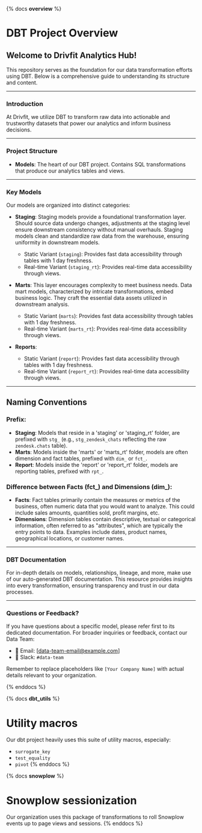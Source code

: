 {% docs __overview__ %}
# DBT Project Overview

## Welcome to Drivfit Analytics Hub!
This repository serves as the foundation for our data transformation efforts using DBT. Below is a comprehensive guide to understanding its structure and content.

---

### Introduction
At Drivfit, we utilize DBT to transform raw data into actionable and trustworthy datasets that power our analytics and inform business decisions.

---

### Project Structure

- **Models**: The heart of our DBT project. Contains SQL transformations that produce our analytics tables and views.

---

### Key Models

Our models are organized into distinct categories:

- **Staging**:
Staging models provide a foundational transformation layer. Should source data undergo changes, adjustments at the staging level ensure downstream consistency without manual overhauls. Staging models clean and standardize raw data from the warehouse, ensuring uniformity in downstream models. 
  - Static Variant (`staging`): Provides fast data accessibility through tables with 1 day freshness.
  - Real-time Variant (`staging_rt`): Provides real-time data accessibility through views.

- **Marts**:
This layer encourages complexity to meet business needs. Data mart models, characterized by intricate transformations, embed business logic. They craft the essential data assets utilized in downstream analysis.
  - Static Variant (`marts`): Provides fast data accessibility through tables with 1 day freshness.
  - Real-time Variant (`marts_rt`): Provides real-time data accessibility through views.

- **Reports**:
  - Static Variant (`report`): Provides fast data accessibility through tables with 1 day freshness.
  - Real-time Variant (`report_rt`): Provides real-time data accessibility through views.


---

## Naming Conventions

### Prefix: 
- **Staging**: Models that reside in a 'staging' or 'staging_rt' folder, are prefixed with `stg_` (e.g., `stg_zendesk_chats` reflecting the raw `zendesk.chats` table).
- **Marts**: Models inside the 'marts' or 'marts_rt' folder, models are often dimension and fact tables, prefixed with `dim_` or `fct_`.
- **Report**: Models inside the 'report' or 'report_rt' folder, models are reporting tables, prefixed with `rpt_`.

### Difference between Facts (fct_) and Dimensions (dim_): 
- **Facts**: Fact tables primarily contain the measures or metrics of the business, often numeric data that you would want to analyze. This could include sales amounts, quantities sold, profit margins, etc.
- **Dimensions**: Dimension tables contain descriptive, textual or categorical information, often referred to as "attributes", which are typically the entry points to data. Examples include dates, product names, geographical locations, or customer names.


---

### DBT Documentation

For in-depth details on models, relationships, lineage, and more, make use of our auto-generated DBT documentation. This resource provides insights into every transformation, ensuring transparency and trust in our data processes.

---

### Questions or Feedback?

If you have questions about a specific model, please refer first to its dedicated documentation. For broader inquiries or feedback, contact our Data Team:

- 📧 Email: [data-team-email@example.com]
- 💬 Slack: `#data-team`

Remember to replace placeholders like `[Your Company Name]` with actual details relevant to your organization.


{% enddocs %}

{% docs __dbt_utils__ %}
# Utility macros
Our dbt project heavily uses this suite of utility macros, especially:
- `surrogate_key`
- `test_equality`
- `pivot`
{% enddocs %}

{% docs __snowplow__ %}
# Snowplow sessionization
Our organization uses this package of transformations to roll Snowplow events
up to page views and sessions.
{% enddocs %}